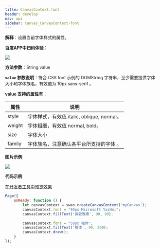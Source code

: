 ```yaml
---
title: CanvasContext.font
header: develop
nav: api
sidebar: canvas_CanvasContext-font
---
```


 

**解释**：设置当前字体样式的属性。

**百度APP中扫码体验：**

<img src="https://b.bdstatic.com/miniapp/assets/images/doc_demo/pages_createCanvasContext.png"  class="demo-qrcode-image" />

**方法参数**：String value

**`value` 参数说明**：符合 CSS font 示例的 DOMString 字符串，至少需要提供字体大小和字体族名，有效值为 10px sans-serif 。 

**value 支持的属性有**：

| 属性 | 说明 |
|---- | ---- |
| style | 字体样式，有效值 italic, oblique, normal。 |
| weight | 字体粗细，有效值 normal, bold。 |
| size | 字体大小 |
| family | 字体族名，注意确认各平台所支持的字体 。|

**图片示例**

<div class="m-doc-custom-examples">
    <div class="m-doc-custom-examples-correct">
        <img src="https://b.bdstatic.com/miniapp/images/canvascontextfont.png">
    </div>
    <div class="m-doc-custom-examples-correct">
        <img src=" ">
    </div>   
</div>

**代码示例**

<a href="swanide://fragment/7a4e07cf5d732bc485825f880c450dbe1574527882687" title="在开发者工具中预览效果" target="_self">在开发者工具中预览效果</a>

```js
Page({
    onReady: function () {
        let canvasContext = swan.createCanvasContext('myCanvas');
        canvasContext.font = "40px Microsoft YaiHei";
        canvasContext.fillText('微软雅黑', 90, 90);
        
        canvasContext.font = "50px 楷体";
        canvasContext.fillText('楷体', 90, 200);
        canvasContext.draw();
    }
});
```


